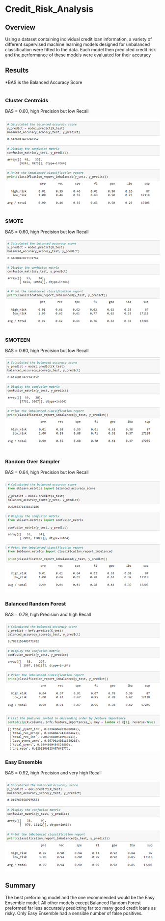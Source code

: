 # Credit_Risk_Analysis

## Overview

Using a dataset containing individual credit loan information, a variety of different supervised machine learning models designed for unbalanced classification were fitted to the data. Each model then predicted credit risk and the performance of these models were evaluated for their accuracy  

## Results

*BAS is the Balanced Accuracy Score 
<br><br>

### Cluster Centroids<br>
BAS = 0.60, high Precision but low Recall

![](https://github.com/alexlieberman22/Credit_Risk_Analysis/blob/main/Images/Undersample.PNG)

### SMOTE<br>
BAS = 0.60, high Precision but low Recall

![](https://github.com/alexlieberman22/Credit_Risk_Analysis/blob/main/Images/SMOTE.PNG)

### SMOTEEN<br>
BAS = 0.60, high Precision but low Recall

![](https://github.com/alexlieberman22/Credit_Risk_Analysis/blob/main/Images/SMOTEEN.PNG)

### Random Over Sampler<br> 
BAS = 0.64, high Precision but low Recall

![](https://github.com/alexlieberman22/Credit_Risk_Analysis/blob/main/Images/Oversample.PNG)

### Balanced Random Forest<br>
BAS = 0.79, high Precision and high Recall

![](https://github.com/alexlieberman22/Credit_Risk_Analysis/blob/main/Images/Balanced_Random_Forest.PNG)

### Easy Ensemble<br>
BAS = 0.92, high Precision and very high Recall

![](https://github.com/alexlieberman22/Credit_Risk_Analysis/blob/main/Images/EasyEnsemble.PNG)

## Summary

The best preforming model and the one recommended would be the Easy Ensemble model. All other models except Balanced Random Forest preformed far less accurately predicting far too many good credit loans as risky. Only Easy Ensemble had a sensible number of false positives.
